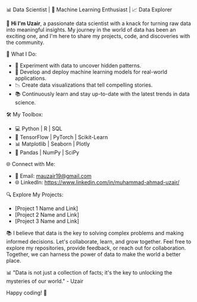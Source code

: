 📊 Data Scientist | 🧠 Machine Learning Enthusiast | 📈 Data Explorer

👋 **Hi I'm Uzair**, a passionate data scientist with a knack for turning raw data into meaningful insights. My journey in the world of data has been an exciting one, and I'm here to share my projects, code, and discoveries with the community.

🔬 What I Do:
- 🧪 Experiment with data to uncover hidden patterns.
- 🤖 Develop and deploy machine learning models for real-world applications.
- 📉 Create data visualizations that tell compelling stories.
- 📚 Continuously learn and stay up-to-date with the latest trends in data science.

🛠️ My Toolbox:
- 💻 Python | R | SQL
- 🧠 TensorFlow | PyTorch | Scikit-Learn
- 📊 Matplotlib | Seaborn | Plotly
- 🐍 Pandas | NumPy | SciPy

🌐 Connect with Me:
- 📧 Email: mauzair19@gmail.com
- 🌐 LinkedIn: https://www.linkedin.com/in/muhammad-ahmad-uzair/


🔍 Explore My Projects:
- [Project 1 Name and Link]
- [Project 2 Name and Link]
- [Project 3 Name and Link]

📚 I believe that data is the key to solving complex problems and making informed decisions. Let's collaborate, learn, and grow together. Feel free to explore my repositories, provide feedback, or reach out for collaboration. Together, we can harness the power of data to make the world a better place.

📊 "Data is not just a collection of facts; it's the key to unlocking the mysteries of our world." - Uzair

Happy coding! 🚀
